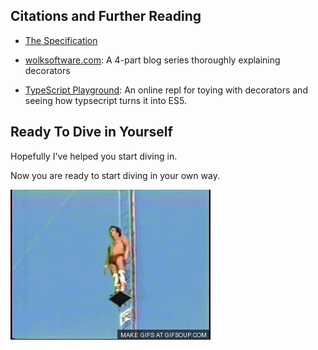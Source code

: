 ## Citations and Further Reading

- [The Specification](https://tc39.github.io/proposal-decorators/)

- [wolksoftware.com](http://blog.wolksoftware.com/decorators-reflection-javascript-typescript): A 4-part blog series thoroughly explaining decorators

- [TypeScript Playground](https://www.typescriptlang.org/play/): An online repl for toying with decorators and seeing how typsecript turns it into ES5.

## Ready To Dive in Yourself

<div class="notes">
Hopefully I've helped you start diving in.

Now you are ready to start diving in your own way.
</div>

![](assets/high-dive.gif)